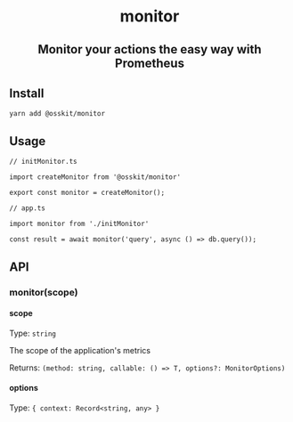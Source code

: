 <div align="center">

# monitor

## Monitor your actions the easy way with Prometheus

</div>

## Install
```
yarn add @osskit/monitor
```

## Usage
```
// initMonitor.ts

import createMonitor from '@osskit/monitor'

export const monitor = createMonitor();
```

```
// app.ts

import monitor from './initMonitor'

const result = await monitor('query', async () => db.query());
```

## API

### monitor(scope)
#### scope
Type: `string`

The scope of the application's metrics

Returns: `(method: string, callable: () => T, options?: MonitorOptions)`

#### options
Type: `{ context: Record<string, any> }`
